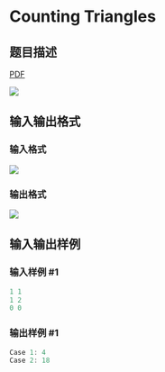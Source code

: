 # Counting Triangles

## 题目描述

[problemUrl]: https://uva.onlinejudge.org/index.php?option=com_onlinejudge&Itemid=8&category=242&page=show_problem&problem=3227

[PDF](https://uva.onlinejudge.org/external/120/p12075.pdf)

![](https://cdn.luogu.com.cn/upload/vjudge_pic/UVA12075/248d9d633372dc8b35931ba62f08299669035131.png)

## 输入输出格式

### 输入格式

![](https://cdn.luogu.com.cn/upload/vjudge_pic/UVA12075/69241c8a937f04e49f024babb9476232b97f451c.png)

### 输出格式

![](https://cdn.luogu.com.cn/upload/vjudge_pic/UVA12075/8809bd35cb37ab1420722d50af3bd77cb04e855c.png)

## 输入输出样例

### 输入样例 #1

```cpp
1 1
1 2
0 0
```


### 输出样例 #1

```cpp
Case 1: 4
Case 2: 18
```


